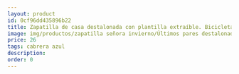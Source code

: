 ```yaml
---
layout: product
id: 0cf96dd435896b22
title: Zapatilla de casa destalonada con plantilla extraíble. Bicicleta
image: img/productos/zapatilla señora invierno/Últimos pares destalonada/Zapatilla de casa destalonada con plantilla extraíble. Bicicleta=26=cabrera azul.webp
price: 26
tags: cabrera azul
description: 
order: 0
---
```

